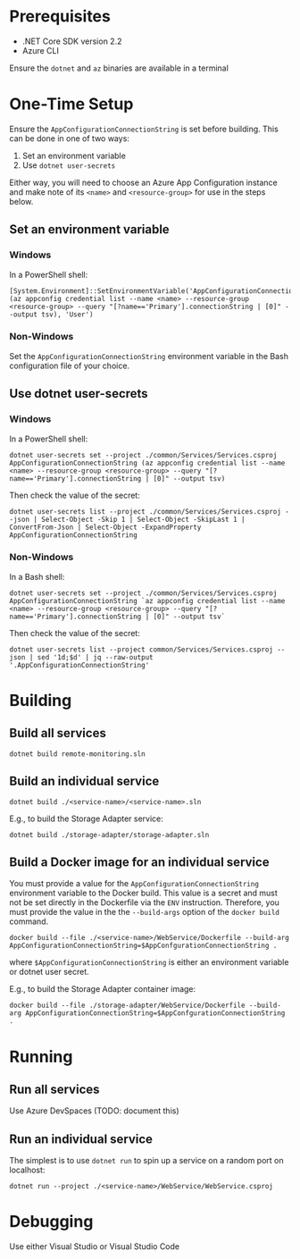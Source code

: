 # Prerequisites
* .NET Core SDK version 2.2
* Azure CLI

Ensure the `dotnet` and `az` binaries are available in a terminal

# One-Time Setup
Ensure the `AppConfigurationConnectionString` is set before building. This can be done in one of two ways:

1. Set an environment variable
1. Use `dotnet user-secrets`

Either way, you will need to choose an Azure App Configuration instance and make note of its `<name>` and `<resource-group>` for use in the steps below.

## Set an environment variable
### Windows
In a PowerShell shell:
```
[System.Environment]::SetEnvironmentVariable('AppConfigurationConnectionString', (az appconfig credential list --name <name> --resource-group <resource-group> --query "[?name=='Primary'].connectionString | [0]" --output tsv), 'User')
```

### Non-Windows
Set the `AppConfigurationConnectionString` environment variable in the Bash configuration file of your choice.

## Use dotnet user-secrets
### Windows
In a PowerShell shell:
```
dotnet user-secrets set --project ./common/Services/Services.csproj AppConfigurationConnectionString (az appconfig credential list --name <name> --resource-group <resource-group> --query "[?name=='Primary'].connectionString | [0]" --output tsv)
```
Then check the value of the secret:
```
dotnet user-secrets list --project ./common/Services/Services.csproj --json | Select-Object -Skip 1 | Select-Object -SkipLast 1 | ConvertFrom-Json | Select-Object -ExpandProperty AppConfigurationConnectionString
```

### Non-Windows
In a Bash shell:
```
dotnet user-secrets set --project ./common/Services/Services.csproj AppConfigurationConnectionString `az appconfig credential list --name <name> --resource-group <resource-group> --query "[?name=='Primary'].connectionString | [0]" --output tsv`
```
Then check the value of the secret:
```
dotnet user-secrets list --project common/Services/Services.csproj --json | sed '1d;$d' | jq --raw-output '.AppConfigurationConnectionString'
```

# Building
## Build all services
```
dotnet build remote-monitoring.sln
```
## Build an individual service
```
dotnet build ./<service-name>/<service-name>.sln
```
E.g., to build the Storage Adapter service:
```
dotnet build ./storage-adapter/storage-adapter.sln
```

## Build a Docker image for an individual service
You must provide a value for the `AppConfigurationConnectionString` environment variable to the Docker build. This value is a secret and must not be set directly in the Dockerfile via the `ENV` instruction. Therefore, you must provide the value in the the `--build-args` option of the `docker build` command.

```
docker build --file ./<service-name>/WebService/Dockerfile --build-arg AppConfigurationConnectionString=$AppConfgurationConnectionString .
```
where `$AppConfigurationConnectionString` is either an environment variable or dotnet user secret.

E.g., to build the Storage Adapter container image:
```
docker build --file ./storage-adapter/WebService/Dockerfile --build-arg AppConfigurationConnectionString=$AppConfgurationConnectionString .
```

# Running
## Run all services
Use Azure DevSpaces (TODO: document this)
## Run an individual service
The simplest is to use `dotnet run` to spin up a service on a random port on localhost:
```
dotnet run --project ./<service-name>/WebService/WebService.csproj
```
# Debugging
Use either Visual Studio or Visual Studio Code